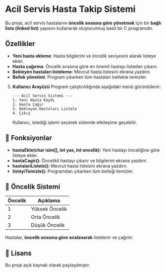 # Acil Servis Hasta Takip Sistemi

Bu proje, acil servis hastalarını **öncelik sırasına göre yönetmek** için bir **bağlı liste (linked list)** yapısını kullanarak oluşturulmuş basit bir C programıdır.

##  Özellikler
- **Yeni hasta ekleme**: Hasta bilgilerini ve öncelik seviyesini alarak listeye ekler.
- **Hasta çağırma**: Öncelik sırasına göre en önemli hastayı listeden çıkarır.
- **Bekleyen hastaları listeleme**: Mevcut hasta listesini ekrana yazdırır.
- **Bellek yönetimi**: Program çıkarken tüm hastaları bellekte temizler.


3. **Kullanıcı Arayüzü**
   Program çalıştırıldığında aşağıdaki menü görüntülenir:
   ```
   --- Acil Servis Sistemi ---
   1. Yeni Hasta Kaydı
   2. Hasta Çağır
   3. Bekleyen Hastaları Listele
   4. Çıkış
   ```
   Kullanıcı, istediği işlemi seçerek sistemle etkileşime geçebilir.

## 🔧 Fonksiyonlar

- **hastaEkle(char isim[], int yas, int oncelik):** Yeni hastayı önceliğine göre listeye ekler.
- **hastaCagir():** Öncelikli hastayı çıkarır ve bilgilerini ekrana yazdırır.
- **hastalariListele():** Mevcut hasta listesini ekrana yazdırır.
- **listeyiTemizle():** Programdan çıkarken tüm belleği temizler.

## 🎯 Öncelik Sistemi
| Öncelik | Açıklama |
|---------|------------|
| 1 | Yüksek Öncelik |
| 2 | Orta Öncelik |
| 3 | Düşük Öncelik |

Hastalar, **öncelik sırasına göre sıralanarak** listelenir ve çağrılır.

## 📜 Lisans
Bu proje açık kaynak olarak paylaşılmıştır.

